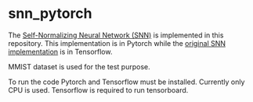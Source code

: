 # snn_pytorch

The [Self-Normalizing Neural Network (SNN)](https://arxiv.org/abs/1706.02515) is implemented in this repository.
This implementation is in Pytorch while the [original SNN implementation](https://github.com/bioinf-jku/SNNs) 
is in Tensorflow.

MMIST dataset is used for the test purpose.

To run the code Pytorch and Tensorflow must be installed. Currently only CPU is used. Tensorflow is required to run tensorboard.
